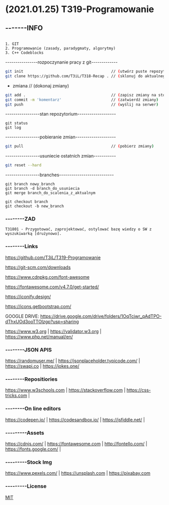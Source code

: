 # (2021.01.25) T319-Programowanie

## -------INFO
```

1. GIT
2. Programowanie (zasady, paradygmaty, algorytmy)
3. C++ Codeblocks
```
----------------rozpoczynanie pracy z git-------------
```bash
git init                                       // (utwórz puste repozytorium)
git clone https://github.com/T3iL/T318-Recap . // (sklonuj do aktualnego katalogu, brak . utworzy katalog)
```
 - zmiana                                      // (dokonaj zmiany)
```bash
git add .                                      // (zapisz zmiany na stosie)
git commit -m 'komentarz'                      // (zatwierdź zmiany)
git push                                       // (wyślij na serwer)
``` 
-----------------stan repozytorium-------------------
```
git status
git log
```
-----------------pobieranie zmian--------------------
```bash
git pull                                       // (pobierz zmiany)
```
-----------------usuniecie ostatnich zmian-----------
```bash
git reset --hard
```
-----------------branches---------------------------
```
git branch nowy_branch
git branch -d branch_do_usuniecia
git merge branch_do_scalenia_z_aktualnym

git checkout branch
git checkout -b new_branch
```
### --------ZAD

```
T31801 - Przygotować, zaprojektować, ostylować bazę wiedzy o SW z wyszukiwarką [drużynowo].
```

### --------Links
https://github.com/T3iL/T319-Programowanie

https://git-scm.com/downloads

https://www.cdnpkg.com/font-awesome

https://fontawesome.com/v4.7.0/get-started/

https://iconify.design/

https://icons.getbootstrap.com/

GOOGLE DRIVE: 
https://drive.google.com/drive/folders/1OqTcjwr_qAdTPO-dThxUOd3ooTTOlzgp?usp=sharing

https://www.w3.org | https://validator.w3.org | https://www.php.net/manual/en/
### --------JSON APIS
https://randomuser.me/ | https://jsonplaceholder.typicode.com/ | https://swapi.co | https://jokes.one/
### --------Repositiories
https://www.w3schools.com | https://stackoverflow.com | https://css-tricks.com |
### --------On line editors
https://codepen.io/ | https://codesandbox.io/ | https://jsfiddle.net/ |
### ---------Assets
https://cdnjs.com/ | https://fontawesome.com | http://fontello.com/ | https://fonts.google.com/ |
### ---------Stock Img
https://www.pexels.com/ | https://unsplash.com | https://pixabay.com
### ---------License
[MIT](https://choosealicense.com/licenses/mit/)

